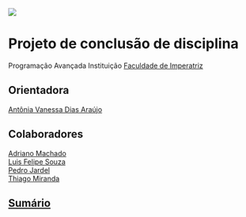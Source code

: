
<img src="https://external-content.duckduckgo.com/iu/?u=https%3A%2F%2Fi1.wp.com%2Fblog.askm.com.br%2Fwp-content%2Fuploads%2F2019%2F01%2Fsoftware_architecture08.jpg%3Fw%3D640&f=1&nofb=1">
<h1>Projeto de conclusão de disciplina</h1
<h2>Programação Avançada</h2
  
<h2> Instituição </h2>
<a href="https://github.com/NT-Facimp">Faculdade de Imperatriz</a>

<h2>Orientadora</h2>
  <a href="https://github.com/AntoniaVanessa">Antônia Vanessa Dias Araújo</a><br>

<h2>Colaboradores</h2>
<a href="https://github.com/Adriano888">Adriano Machado</a><br>
<a href="https://github.com/LF21-O-souza">Luis Felipe Souza</a><br>
<a href="https://github.com/p3drodeveloper">Pedro Jardel</a><br>
<a href="https://github.com/thiagoam74">Thiago Miranda</a>

<h2><a href="https://github.com/LF21-O-souza/PCD-Projeto/wiki/Sum%C3%A1rio">Sumário</a></h2>

